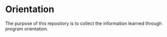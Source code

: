 # Orientation
The purpose of this repository is to collect the information learned through program orientation. 
